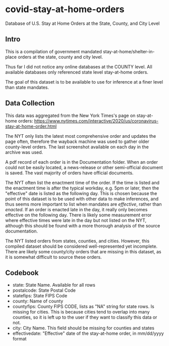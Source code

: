 # covid-stay-at-home-orders
Database of U.S. Stay at Home Orders at the State, County, and City Level

## Intro

This is a compilation of government mandated stay-at-home/shelter-in-place orders at the state, county and city level.

Thus far I did not notice any online databases at the COUNTY level. All available databases only referenced state level stay-at-home orders.

The goal of this dataset is to be available to use for inference at a finer level than state mandates.

## Data Collection

This data was aggregated from the New York Times's page on stay-at-home orders:
https://www.nytimes.com/interactive/2020/us/coronavirus-stay-at-home-order.html

The NYT only lists the latest most comprehensive order and updates the page often, therefore the wayback machine was used to gather older county-level orders. The last screenshot available on each day in the archive was used.

A pdf record of each order is in the Documentation folder. When an order could not be easily located, a news-release or other semi-official document is saved. The vast majority of orders have official documents.

The NYT often list the enactment time of the order. If the time is listed and the enactment time is after the typical workday, e.g. 5pm or later, then the "effective" date is listed as the following day. This is chosen because the point of this dataset is to be used with other data to make inferences, and thus seems more important to list when mandates are *effective*, rather than *enacted*. If an order is enacted late in the day, it really only becomes effective on the following day. There is likely some measurement error where effective times were late in the day but not listed on the NYT, although this should be found with a more thorough analysis of the source documentation.

The NYT listed orders from states, counties, and cities. However, this compiled dataset should be considered well-represented yet incomplete. There are likely some county/city orders that are missing in this dataset, as it is somewhat difficult to source these orders.

## Codebook

- state:      State Name. Available for all rows
- postalcode: State Postal Code
- statefips:  State FIPS Code
- county:     Name of county
- countyfips: County FIPS CODE, lists as "NA" string for state rows. Is missing for cities. This is because cities tend to overlap into many counties, so it is left up to the user if they want to classify this data or not.
- city:       City Name. This field should be missing for counties and states    
- effectivedate: "Effective" date of the stay-at-home order, in mm/dd/yyyy format




